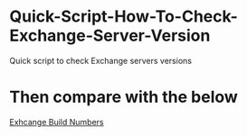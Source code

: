 # Quick-Script-How-To-Check-Exchange-Server-Version
Quick script to check Exchange servers versions

# Then compare with the below

[Exhcange Build Numbers](https://docs.microsoft.com/en-us/exchange/new-features/build-numbers-and-release-dates?view=exchserver-2019)
